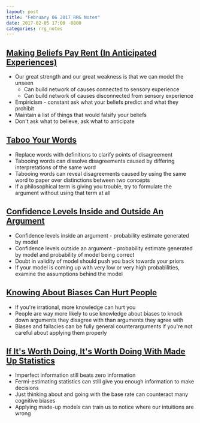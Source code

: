 ```yaml
---
layout: post
title: "February 06 2017 RRG Notes"
date: 2017-02-05 17:00 -0800
categories: rrg_notes
---
```


## [Making Beliefs Pay Rent (In Anticipated Experiences)](http://lesswrong.com/lw/i3/making_beliefs_pay_rent_in_anticipated_experiences/)
- Our great strength and our great weakness is that we can model the unseen
    - Can build network of causes connected to sensory experience
    - Can build network of causes disconnected from sensory experience
- Empiricism - constant ask what your beliefs predict and what they prohibit
- Maintain a list of things that would falsify your beliefs
- Don't ask what to believe, ask what to anticipate

## [Taboo Your Words](http://lesswrong.com/lw/nu/taboo_your_words/)
- Replace words with definitions to clarify points of disagreement
- Tabooing words can dissolve disagreements caused by differing interpretations of the same word
- Tabooing words can reveal disagreements caused by using the same word to paper over distinctions between two concepts
- If a philosophical term is giving you trouble, try to formulate the argument without using that term at all

## [Confidence Levels Inside and Outside An Argument](http://lesswrong.com/lw/3be/confidence_levels_inside_and_outside_an_argument/)
- Confidence levels inside an argument - probability estimate generated by model
- Confidence levels outside an argument - probability estimate generated by model and probability of model being correct
- Doubt in validity of model should push you back towards your priors
- If your model is coming up with very low or very high probabilities, examine the assumptions behind the model

## [Knowing About Biases Can Hurt People](http://lesswrong.com/lw/he/knowing_about_biases_can_hurt_people/)
- If you're irrational, more knowledge can hurt you
- People are way more likely to use knowledge about biases to knock down arguments they disagree with than arguments they agree with
- Biases and fallacies can be fully general counterarguments if you're not careful about applying them properly

## [If It's Worth Doing, It's Worth Doing With Made Up Statistics](http://slatestarcodex.com/2013/05/02/if-its-worth-doing-its-worth-doing-with-made-up-statistics/)
- Imperfect information still beats zero information
- Fermi-estimating statistics can still give you enough information to make decisions
- Just thinking about and going with the base rate can counteract many cognitive biases
- Applying made-up models can train us to notice where our intuitions are wrong

